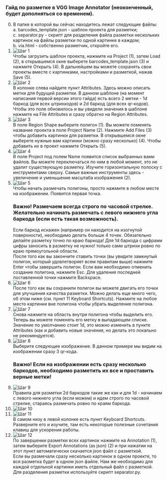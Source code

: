 ### Гайд по разметке в VGG Image Annotator (неоконченный, будет дополняться со временем).

0. В папке в которой вы сейчас находитесь лежат следующие файлы:    
   a. barcodes_template.json - шаблон проекта для разметки;    
   c. separator.py - скрипт для разделения файла разметки нескольких картинок на файлы разметки по одной картинке в каждом;    
   b. via.html - собственно разметчик, откройте его.    
2. ![Шаг 1](guide_images/1.png)    
    Чтобы загрузить шаблон проекта, нажмите на Project (1), затем Load (2), в открывшемся окне выберете barcodes_template.json (3) и нажмите Открыть (4). В дальнейшем вы можете сохранять свои проекты вместе с картинками, настройками и разметкой, нажав Save (5).    
3. ![Шаг 2](guide_images/2.png)    
   В колонке слева найдите пункт Attributes. Здесь можно описать метки для будущей разметки. В данном шаблоне (на момент написания первой версии этого гайда) есть всего 2 метки - 1d баркод (для всех штрихкодов) и 2d баркод (для всех qr-кодов). Чтобы это поле обновилось и вы увидели значения в шаблоне нажмите на File Attributes и сразу обратно на Region Attributes.    
4. ![Шаг 3](guide_images/3.png)    
   В поле Region Shape выберите полигон (1). Вы можете поменять название проекта в поле Project Name (2). Нажмите Add Files (3) чтобы добавить картинки для разметки. В открывшемся окне выберете нужные вам картинки (можно сразу несколько) (4). Чтобы добавить их в проект нажмите Открыть (5).    
5. ![Шаг 4](guide_images/4.png)    
   В поле Project под полем Name появится список выбранных вами файлов. Вы можете переключаться по ним в любой момент, это не удалит существующую разметку. Изучите горизонтальную полоску с инструментами сверху. Самые важные инструменты здесь - увеличение и уменьшение масштаба изображения (2).    
6. ![Шаг 5](guide_images/5.png)    
   Чтобы начать размечать полигоны, просто нажмите в любом месте на изображении. Появится первая точка.    
   ### Важно! Размечаем всегда строго по часовой стрелке. Желательно начинать размечать с левого нижнего угла баркода (если есть такая возможность).    
   Если баркод искажен (например он находится на изогнутой поверхности), необходимо делать больше 4 точек. Обязательно делайте разметку точно по краю баркода! Для 1d баркода с цифрами цифры заносить в разметку не нужно! только сами штрихи ровно по краю прямоугольной области.    
   После того как вы закончите ставить точки (вы увидите замкнутый полигон, который удовлетворяет всем правилам выше) нажмите Enter чтобы завершить полигон. Если вам необходимо отменить создание полигона, нажмите Esc. Для удаления последней поставленной точки нажмите Backspace.    
7. ![Шаг 6](guide_images/6.png)    
   После того как вы сохранили полигон вы можете двигать его точки для улучшения качества разметки. Можно делать еще много чего, об этом ниже (см. пункт 11 Keyboard Shortcuts). Нажмите на любое место картинки вне полигона чтобы убрать выделение полигона.    
8. ![Шаг 7](guide_images/7.png)    
   Снова нажмите на область внутри полигона чтобы выделить его. Теперь вы можете поменять его метку в выпадающем списке. Значение по умолчанию стоит 1d, это можно изменить в пункте Attributes (как и добавить новые значения, но делать это локально не рекомендуется).    
9. ![Шаг 8](guide_images/8.png)    
   Выберите следующее изображение. В данном примере мы видим на изображении сразу 3 qr-кода.    
   ### Важно! Если на изображении есть сразу несколько баркодов, необходимо разметить их все и проставить верные метки!    
10. ![Шаг 9](guide_images/9.png)    
   Правила для разметки 2d баркодов такие же как и для 1d - начинаем с левого нижнего угла (если можем) и идем строго по часовой стрелке, стараясь размечать ровно по краям баркода.    
11. ![Шаг 10](guide_images/10.png)    
12. ![Шаг 11](guide_images/11.png)    
   В самом низу в левой колонке есть пункт Keyboard Shortcuts. Разверните его и изучите, там есть некоторые полезные сочетания клавиш для ускорения работы.    
13. ![Шаг 12](guide_images/12.png)    
   По завершении разметки всех картинок нажмите на Annotation (1), затем выберите Export Annotations (as json) (2) и при нажатии на этот пункт автоматически скачается json файл с разметкой.    
   Если вы размечали сразу несколько картинок в одном проекте, то вся разметка будет в одном json файле. Нам же необходимо для каждой отдельной картинки иметь отдельный файл с разметкой.    
   Для разделения разметки используйте скрипт separator.py.
